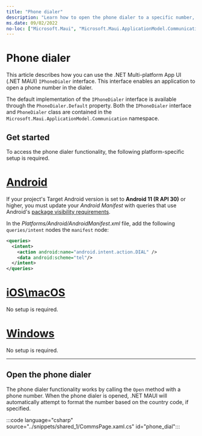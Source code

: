 ```yaml
---
title: "Phone dialer"
description: "Learn how to open the phone dialer to a specific number, in .NET MAUI. The IPhoneDialer interface in the Microsoft.Maui.ApplicationModel.Communication namespace is used to open the phone dialer."
ms.date: 09/02/2022
no-loc: ["Microsoft.Maui", "Microsoft.Maui.ApplicationModel.Communication"]
---
```


# Phone dialer

This article describes how you can use the .NET Multi-platform App UI (.NET MAUI) `IPhoneDialer` interface. This interface enables an application to open a phone number in the dialer.

The default implementation of the `IPhoneDialer` interface is available through the `PhoneDialer.Default` property. Both the `IPhoneDialer` interface and `PhoneDialer` class are contained in the `Microsoft.Maui.ApplicationModel.Communication` namespace.

## Get started

To access the phone dialer functionality, the following platform-specific setup is required.

<!-- markdownlint-disable MD025 -->
# [Android](#tab/android)

If your project's Target Android version is set to **Android 11 (R API 30)** or higher, you must update your _Android Manifest_ with queries that use Android's [package visibility requirements](https://developer.android.com/preview/privacy/package-visibility).

In the _Platforms/Android/AndroidManifest.xml_ file, add the following `queries/intent` nodes the `manifest` node:

```xml
<queries>
  <intent>
    <action android:name="android.intent.action.DIAL" />
    <data android:scheme="tel"/>
  </intent>
</queries>
```

# [iOS\macOS](#tab/ios)

No setup is required.

# [Windows](#tab/windows)

No setup is required.

-----
<!-- markdownlint-enable MD025 -->

## Open the phone dialer

The phone dialer functionality works by calling the `Open` method with a phone number. When the phone dialer is opened, .NET MAUI will automatically attempt to format the number based on the country code, if specified.

:::code language="csharp" source="../snippets/shared_1/CommsPage.xaml.cs" id="phone_dial":::

